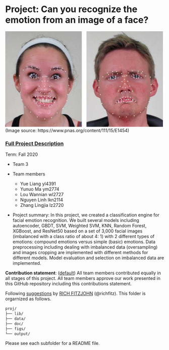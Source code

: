 # Project: Can you recognize the emotion from an image of a face? 
<img src="figs/CE.jpg" alt="Compound Emotions" width="500"/>
(Image source: https://www.pnas.org/content/111/15/E1454)

### [Full Project Description](doc/project3_desc.md)

Term: Fall 2020

+ Team 3
+ Team members
	+ Yue Liang yl4391
	+ Yunuo Ma ym2774
	+ Lou Wannian wl2727
	+ Nguyen Linh lkn2114
	+ Zhang Lingjia lz2720

+ Project summary: In this project, we created a classification engine for facial emotion recognition. We built several models including autoencoder, GBDT, SVM, Weighted SVM, KNN, Random Forest, XGBoost, and ResNet50 based on a set of 3,000 facial images (imbalanced with a class ratio of about 4: 1) with 2 different types of emotions: compound emotions versus simple (basic) emotions. Data preprocessing including dealing with imbalanced data (oversampling) and images cropping are implemented with different methods for different models. Model evaluation and selection on imbalanced data are implemented.
	
**Contribution statement**: ([default](doc/a_note_on_contributions.md)) All team members contributed equally in all stages of this project. All team members approve our work presented in this GitHub repository including this contributions statement. 

Following [suggestions](http://nicercode.github.io/blog/2013-04-05-projects/) by [RICH FITZJOHN](http://nicercode.github.io/about/#Team) (@richfitz). This folder is orgarnized as follows.


```
proj/
├── lib/
├── data/
├── doc/
├── figs/
└── output/
```

Please see each subfolder for a README file.
